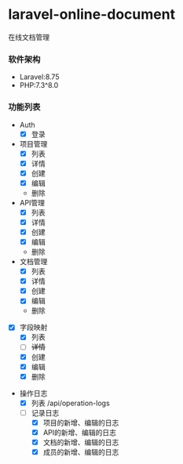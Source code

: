 # laravel-online-document
在线文档管理


### 软件架构
- Laravel:8.75
- PHP:7.3^8.0


### 功能列表
- Auth
    - [X] 登录
- 项目管理 
    - [X] 列表
    - [X] 详情
    - [X] 创建
    - [X] 编辑
    - 删除
- API管理 
    - [X] 列表
    - [X] 详情
    - [X] 创建
    - [X] 编辑
    - 删除
- 文档管理 
    - [X] 列表
    - [X] 详情
    - [X] 创建
    - [X] 编辑
    - 删除
- [X] 字段映射
    - [X] 列表
    - [ ] ~~详情~~
    - [X] 创建
    - [X] 编辑
    - [X] 删除
- 操作日志
    - [X] 列表 /api/operation-logs
    - [ ] 记录日志
      - [X] 项目的新增、编辑的日志
      - [X] API的新增、编辑的日志
      - [X] 文档的新增、编辑的日志
      - [X] 成员的新增、编辑的日志
